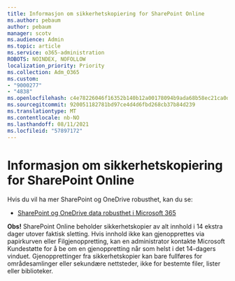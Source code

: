 ```yaml
---
title: Informasjon om sikkerhetskopiering for SharePoint Online
ms.author: pebaum
author: pebaum
manager: scotv
ms.audience: Admin
ms.topic: article
ms.service: o365-administration
ROBOTS: NOINDEX, NOFOLLOW
localization_priority: Priority
ms.collection: Adm_O365
ms.custom:
- "9000277"
- "4838"
ms.openlocfilehash: c4e78226046f16352b140b12a00178094b9ada68b58ec21ca0d974792c8e3068
ms.sourcegitcommit: 920051182781bd97ce4d4d6fbd268cb37b84d239
ms.translationtype: MT
ms.contentlocale: nb-NO
ms.lasthandoff: 08/11/2021
ms.locfileid: "57897172"
---
```

# <a name="sharepoint-online-backup-information"></a>Informasjon om sikkerhetskopiering for SharePoint Online

Hvis du vil ha mer SharePoint og OneDrive robusthet, kan du se:

- [SharePoint og OneDrive data robusthet i Microsoft 365](https://docs.microsoft.com/compliance/assurance/assurance-sharepoint-onedrive-data-resiliency)

**Obs!** SharePoint Online beholder sikkerhetskopier av alt innhold i 14 ekstra dager utover faktisk sletting. Hvis innhold ikke kan [](https://support.microsoft.com/office/restore-deleted-items-from-the-site-collection-recycle-bin-5fa924ee-16d7-487b-9a0a-021b9062d14b) gjenopprettes via papirkurven eller Filgjenoppretting, [](https://support.microsoft.com/office/restore-your-onedrive-fa231298-759d-41cf-bcd0-25ac53eb8a15)kan en administrator kontakte Microsoft Kundestøtte for å be om en gjenoppretting når som helst i det 14-dagers vinduet. Gjenopprettinger fra sikkerhetskopier kan bare fullføres for områdesamlinger eller sekundære nettsteder, ikke for bestemte filer, lister eller biblioteker.
